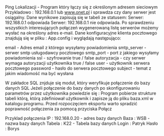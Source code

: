  Ping Lokalizacji - Program który łączy się z określonym adresem sieciowym 
 Przykladowo : 192.168.0.1 lub www.onet.pl i sprawdza czy dany serwer jest osiągalny.
 Dane wynikowe zapisują się w tabeli ze statusem: 
 Serwer: 192.168.0.1 odpowiada
 Serwer: 192.168.0.1 nie odpowiada.
 Po sprawdzeniu wszystkich interesujących połączeń wygenerowaną listę serwerów możemy wysłać na określony adres e-mail.
 Dane konfiguracyjne klienta pocztowego znajdują się w pliku : App.config i wyglądają następująco: 

 email - Adres email z którego wysyłamy powiadomienia
 smtp_server - serwer smtp usługodawcy pocztowego
 smtp_port - port z jakiego wysyłamy powiadomienia
 ssl - szyfrowanie true / false
 autoryzacja - czy serwer wymaga autoryzacji użytkownika true / false
 user - użytkownik serwera pocztowego
 password - hasło do serwera pocztowego
 subject - temat z jakim wiadomość ma być wysłana

 W zakładce SQL znjduje się moduł, który weryfikuje połączenie do bazy danych SQL 
 Jeżeli połączenie do bazy danych po skonfigurowaniu parametrów przez użytkownika powiedzie się : 
 Program pobierze strukture tabeli którą, którą zdefiniował użytkownik i zapisze ją do pliku baza.xml w katalogu programu.
 Przed rozpoczęciem eksportu warto spradzić poprawność połączenia za pomocą przyciska Połącz
 
 Przyklad połączenia
 IP : 192.168.0.20 - adres bazy danych
 Baza : WSB - nazwa bazy danych
 Tabela : K22 - Tabela bazy danych
 Login : Patryk
 Hasło : Borys

